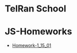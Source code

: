 # TelRan School

# JS-Homeworks

- [Homework-1_15_01](https://github.com/AlexDolz/JS_Homeworks-3/tree/main/Homework-1_15_01)
